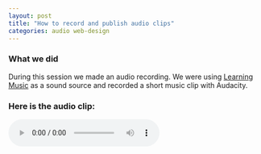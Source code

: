 ```yaml
---
layout: post
title: "How to record and publish audio clips"
categories: audio web-design
---
```


### What we did
During this session we made an audio recording. We were using [Learning Music](https://learningmusic.ableton.com/) as a sound source and recorded a short music clip with Audacity.

### Here is the audio clip:

<div>
  <audio controls>
    <source src="https://github.com/mikefromd/mikefromd.github.io/blob/master/assets/intro1.mp3" type="audio/mpeg">
  </audio>
</div>
  

